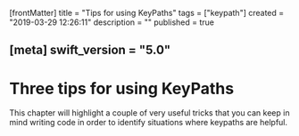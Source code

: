 [frontMatter]
title = "Tips for using KeyPaths"
tags = ["keypath"]
created = "2019-03-29 12:26:11"
description = ""
published = true

[meta]
swift_version = "5.0"
---

# Three tips for using KeyPaths

This chapter will highlight a couple of very useful tricks that you can keep in mind writing code in order to identify situations where keypaths are helpful.
